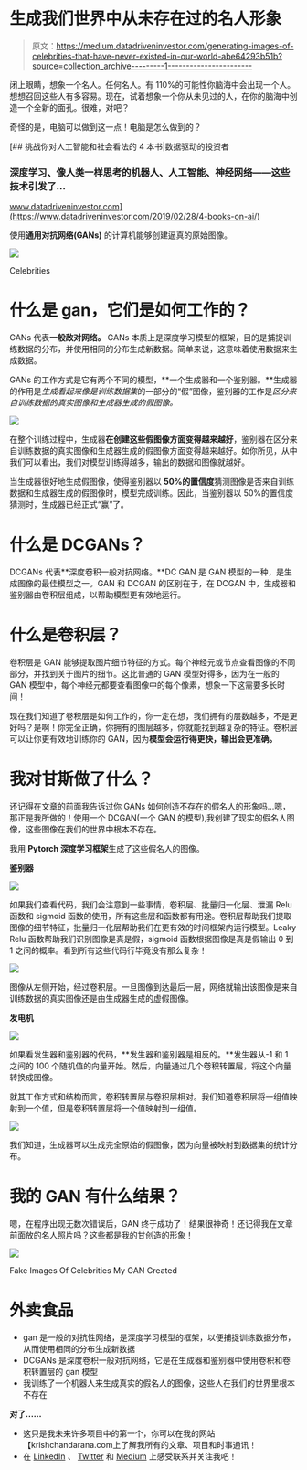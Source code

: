 # 生成我们世界中从未存在过的名人形象

> 原文：<https://medium.datadriveninvestor.com/generating-images-of-celebrities-that-have-never-existed-in-our-world-abe64293b51b?source=collection_archive---------1----------------------->

闭上眼睛，想象一个名人。任何名人。有 110%的可能性你脑海中会出现一个人。想想召回这些人有多容易。现在，试着想象一个你从未见过的人，在你的脑海中创造一个全新的面孔。很难，对吧？

奇怪的是，电脑可以做到这一点！电脑是怎么做到的？

[](https://www.datadriveninvestor.com/2019/02/28/4-books-on-ai/) [## 挑战你对人工智能和社会看法的 4 本书|数据驱动的投资者

### 深度学习、像人类一样思考的机器人、人工智能、神经网络——这些技术引发了…

www.datadriveninvestor.com](https://www.datadriveninvestor.com/2019/02/28/4-books-on-ai/) 

使用**通用对抗网络(GANs)** 的计算机能够创建逼真的原始图像。

![](img/a5fd5828cbc4c78372b54fe5ea02c613.png)

Celebrities

# 什么是 gan，它们是如何工作的？

GANs 代表**一般敌对网络。** GANs 本质上是深度学习模型的框架，目的是捕捉训练数据的分布，并使用相同的分布生成新数据。简单来说，这意味着使用数据来生成数据。

GANs 的工作方式是它有两个不同的模型，**一个生成器和一个鉴别器。**生成器的作用是*生成看起来像是训练数据集*的一部分的“假”图像，鉴别器的工作是*区分来自训练数据的真实图像和生成器生成的假图像。*

![](img/7d39e9be8345222d0aea7f39991048ce.png)

在整个训练过程中，生成器**在创建这些假图像方面变得越来越好**，鉴别器在区分来自训练数据的真实图像和生成器生成的假图像方面变得越来越好。如你所见，从中我们可以看出，我们对模型训练得越多，输出的数据和图像就越好。

当生成器很好地生成假图像，使得鉴别器以 **50%的置信度**猜测图像是否来自训练数据和生成器生成的假图像时，模型完成训练。因此，当鉴别器以 50%的置信度猜测时，生成器已经正式“赢”了。

# 什么是 DCGANs？

DCGANs 代表**深度卷积一般对抗网络。**DC GAN 是 GAN 模型的一种，是生成图像的最佳模型之一。GAN 和 DCGAN 的区别在于，在 DCGAN 中，生成器和鉴别器由卷积层组成，以帮助模型更有效地运行。

# 什么是卷积层？

卷积层是 GAN 能够提取图片细节特征的方式。每个神经元或节点查看图像的不同部分，并找到关于图片的细节。这比普通的 GAN 模型好得多，因为在一般的 GAN 模型中，每个神经元都要查看图像中的每个像素，想象一下这需要多长时间！

现在我们知道了卷积层是如何工作的，你一定在想，我们拥有的层数越多，不是更好吗？是啊！你完全正确，你拥有的图层越多，你就能找到越复杂的特征。卷积层可以让你更有效地训练你的 GAN，因为**模型会运行得更快，输出会更准确。**

# 我对甘斯做了什么？

还记得在文章的前面我告诉过你 GANs 如何创造不存在的假名人的形象吗…嗯，那正是我所做的！使用一个 DCGAN(一个 GAN 的模型),我创建了现实的假名人图像，这些图像在我们的世界中根本不存在。

我用 **Pytorch 深度学习框架**生成了这些假名人的图像。

**鉴别器**

![](img/2d40cc4a266dfa8792dc98508590c45f.png)

如果我们查看代码，我们会注意到一些事情，卷积层、批量归一化层、泄漏 Relu 函数和 sigmoid 函数的使用，所有这些层和函数都有用途。卷积层帮助我们提取图像的细节特征，批量归一化层帮助我们在更有效的时间框架内运行模型。Leaky Relu 函数帮助我们识别图像是真是假，sigmoid 函数根据图像是真是假输出 0 到 1 之间的概率。看到所有这些代码行毕竟没有那么复杂！

![](img/90402055cf5ad3028048fdf70379fa42.png)

图像从左侧开始，经过卷积层。一旦图像到达最后一层，网络就输出该图像是来自训练数据的真实图像还是由生成器生成的虚假图像。

**发电机**

![](img/2dc408c18c62c2c719eb154d81c0fada.png)

如果看发生器和鉴别器的代码，**发生器和鉴别器是相反的。**发生器从-1 和 1 之间的 100 个随机值的向量开始。然后，向量通过几个卷积转置层，将这个向量转换成图像。

就其工作方式和结构而言，卷积转置层与卷积层相对。我们知道卷积层将一组值映射到一个值，但是卷积转置层将一个值映射到一组值。

![](img/bf27d8e75ca2b29381d1f1776ab46caf.png)

我们知道，生成器可以生成完全原始的假图像，因为向量被映射到数据集的统计分布。

# 我的 GAN 有什么结果？

嗯，在程序出现无数次错误后，GAN 终于成功了！结果很神奇！还记得我在文章前面放的名人照片吗？这些都是我的甘创造的形象！

![](img/a5fd5828cbc4c78372b54fe5ea02c613.png)

Fake Images Of Celebrities My GAN Created

# 外卖食品

*   gan 是一般的对抗性网络，是深度学习模型的框架，以便捕捉训练数据分布，从而使用相同的分布生成新数据
*   DCGANs 是深度卷积一般对抗网络，它是在生成器和鉴别器中使用卷积和卷积转置层的 gan 模型
*   我训练了一个机器人来生成真实的假名人的图像，这些人在我们的世界里根本不存在

**对了……**

*   这只是我未来许多项目中的第一个，你可以在我的网站【krishchandarana.com上了解我所有的文章、项目和时事通讯！
*   在 [LinkedIn](https://www.linkedin.com/in/krish-chandarana-25a197177/) 、 [Twitter](http://twitter.com/krishchandarana) 和 [Medium](https://medium.com/@krishchandarana) 上感受联系并关注我吧！